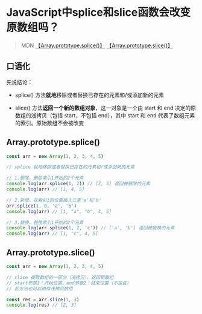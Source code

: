 # JavaScript中splice和slice函数会改变原数组吗？


>   MDN
>   [【Array.prototype.splice()】](https://developer.mozilla.org/zh-CN/docs/Web/JavaScript/Reference/Global_Objects/Array/splice)
>   [【Array.prototype.slice()】](https://developer.mozilla.org/zh-CN/docs/Web/JavaScript/Reference/Global_Objects/Array/slice)

## 口语化

先说结论：

-   splice() 方法**就地**移除或者替换已存在的元素和/或添加新的元素

-   slice() 方法**返回一个新的数组对象**，这一对象是一个由 start 和 end 决定的原数组的浅拷贝（包括 start，不包括 end），其中 start 和 end 代表了数组元素的索引。原始数组不会被改变

## **Array.prototype.splice()**

```js
const arr = new Array(1, 2, 3, 4, 5)

// splice 就地移除或者替换已存在的元素和/或添加新的元素

// 1.删除，删除索引1开始的2个元素
console.log(arr.splice(1, 2)) // [2, 3] 返回被删除的元素
console.log(arr) // [1, 4, 5]

// 2.新增，在索引1的位置插入元素'a'和'b'
arr.splice(1, 0, 'a', 'b')
console.log(arr) // [1, "a", "b", 4, 5]

// 3.替换，替换索引1开始的2个元素
console.log(arr.splice(1, 2, 'c')) // ['a', 'b'] 返回被替换的元素
console.log(arr) // [1, "c", 4, 5]
```

## **Array.prototype.slice()**

```js
const arr = new Array(1, 2, 3, 4, 5)

// slice 提取数组的一部分（浅拷贝），返回新数组
// start参数1：开始位置，end参数2：结束位置（不包含）
// 此方法也可以用作浅拷贝数组

const res = arr.slice(1, 3) 
console.log(res) // [2, 3]
```

